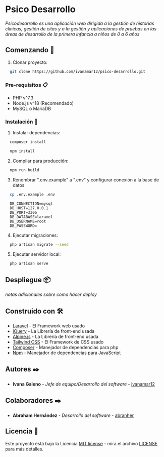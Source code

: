 # Psico Desarrollo

_Psicodesarrollo es una aplicación web dirigida a la gestión de historias clínicas, gestión de citas y a la gestión y aplicaciones de pruebas en las áreas de desarrollo de la primera infancia a niños de 0 a 6 años_

## Comenzando 🚀

1. Clonar proyecto:

```bash
  git clone https://github.com/ivanamar12/psico-desarrollo.git
```

### Pre-requisitos 📋

- PHP v^7.3
- Node.js v^18 (Recomendado)
- MySQL o MariaDB

### Instalación 🔧

1. Instalar dependencias:

```bash
  composer install
```

```bash
  npm install
```

2. Compilar para producción:

```bash
  npm run build
```

3. Renombrar ".env.example" a ".env" y configurar conexión a la base de datos

```bash
  cp .env.example .env
```

```.env
  DB_CONNECTION=mysql
  DB_HOST=127.0.0.1
  DB_PORT=3306
  DB_DATABASE=laravel
  DB_USERNAME=root
  DB_PASSWORD=
```

4. Ejecutar migraciones:

```bash
  php artisan migrate --seed
```

5. Ejecutar servidor local:

```bash
  php artisan serve
```

## Despliegue 📦

_notas adicionales sobre como hacer deploy_

## Construido con 🛠️

- [Laravel](https://laravel.com/) - El Framework web usado
- [jQuery](https://jquery.com/) - La Librería de front-end usada
- [Alpine.js](https://alpinejs.dev/) - La Librería de front-end usada
- [Tailwind CSS](https://tailwindcss.com/) - El Framework de CSS usado
- [Composer](https://getcomposer.org/) - Manejador de dependencias para php
- [Npm](https://www.npmjs.com/) - Manejador de dependencias para JavaScript

## Autores ✒️

- **Ivana Galeno** - _Jefe de equipo/Desarrollo del software_ - [ivanamar12](https://github.com/ivanamar12)

## Colaboradores ✒️

- **Abraham Hernández** - _Desarrollo del software_ - [abranher](https://github.com/abranher)

## Licencia 📄

Este proyecto está bajo la Licencia [MIT license](https://opensource.org/licenses/MIT) - mira el archivo [LICENSE](LICENSE) para más detalles.
